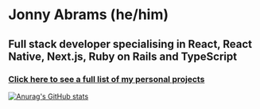 # Jonny Abrams (he/him)

## Full stack developer specialising in React, React Native, Next.js, Ruby on Rails and TypeScript

### [Click here to see a full list of my personal projects](https://github.com/jonnyabrams/Projects)


[![Anurag's GitHub stats](https://github-readme-stats.vercel.app/api?username=jonnyabrams)](https://github.com/anuraghazra/github-readme-stats)
